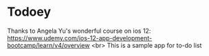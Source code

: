 # Todoey
Thanks to Angela Yu's wonderful course on ios 12: https://www.udemy.com/ios-12-app-development-bootcamp/learn/v4/overview <br\>
This is a sample app for to-do list
